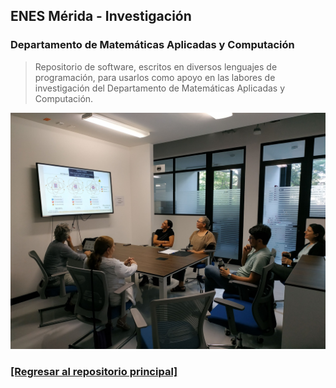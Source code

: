 ## ENES Mérida - Investigación
### Departamento de Matemáticas Aplicadas y Computación
> Repositorio de software, escritos en diversos lenguajes de programación, para usarlos como apoyo en las labores de investigación del Departamento de Matemáticas Aplicadas y Computación.
<img src="imagenes/investigacion.jpg" style="height: 5%; width:100%;"/>

### [**[Regresar al repositorio principal]**](https://github.com/ENES-Merida)

